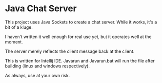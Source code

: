 # Java Chat Server
This project uses Java Sockets to create a chat server.  While it works, it's a bit of a kluge.

I haven't written it well enough for real use yet, but it operates well at the moment.  

The server merely reflects the client message back at the client.

This is written for Intellij IDE.  Javarun and Javarun.bat will run the file after building (linux and windows respectively).

As always, use at your own risk.

